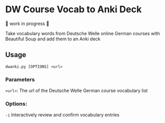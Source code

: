 # DW Course Vocab to Anki Deck

🚧 work in progress 🚧

Take vocabulary words from Deutsche Welle online German courses with Beautiful Soup and add them to an Anki deck

## Usage

`dwanki.py [OPTIONS] <url>`

### Parameters

`<url>`: The url of the Deutsche Welle German course vocabulary list

### Options:

`-i`      Interactively review and confirm vocabulary entries

